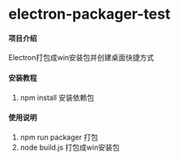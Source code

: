 # electron-packager-test

#### 项目介绍
Electron打包成win安装包并创建桌面快捷方式


#### 安装教程

1. npm install 安装依赖包


#### 使用说明

1. npm run packager 打包 
2. node build.js 打包成win安装包

